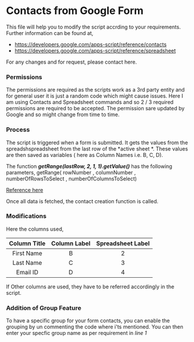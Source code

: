 # Contacts from Google Form

This file will help you to modify the script accrding to your requirements.
Further information  can be found at,
- https://developers.google.com/apps-script/reference/contacts
- https://developers.google.com/apps-script/reference/spreadsheet

For any changes and for request, please contact here.

### Permissions
The permissions are required as the scripts work as a 3rd party entity and for general user it is just a random code which might cause issues.
Here I am using Contacts and Spreadsheet commands and so 2 / 3 required permissions are required to be accepted.  The permission sare updated by Google and so might change from time to time.

### Process
The script is triggered when a form is submitted. It gets the values from the spreadshspreadsheet from the last row of the *active sheet *. These values are then saved as variables ( here as Column Names i.e. B, C, D). 

The function ***getRange(lastRow, 2, 1, 1).getValue()*** has the following parameters,
getRange( rowNumber , columnNumber , numberOfRowsToSelect , numberOfColumnsToSelect)

[Reference here](https://developers.google.com/apps-script/reference/spreadsheet/sheet#getrangerow,-column,-numrows,-numcolumns)

Once all data is fetched, the contact creation function is called.

### Modifications 
Here the columns used, 

| Column Title  | Column Label   | Spreadsheet Label   |
| :------------: | :------------: | :------------: |
| First Name  | B  | 2  |
| Last Name  | C  | 3  |
| Email ID  | D  | 4  |

If Other columns are used, they have to be referred accordingly in the script.

### Addition of Group Feature 
To have a specific group for your form contacts, you can enable the grouping by un commenting the code where i'ts mentioned.
You can then enter your specfic group name as per requirement in *line 1*
